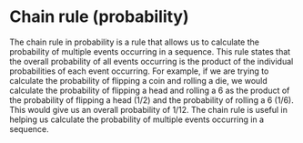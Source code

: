 # Chain rule (probability)

The chain rule in probability is a rule that allows us to calculate the probability of multiple events occurring in a sequence. This rule states that the overall probability of all events occurring is the product of the individual probabilities of each event occurring. For example, if we are trying to calculate the probability of flipping a coin and rolling a die, we would calculate the probability of flipping a head and rolling a 6 as the product of the probability of flipping a head (1/2) and the probability of rolling a 6 (1/6). This would give us an overall probability of 1/12. The chain rule is useful in helping us calculate the probability of multiple events occurring in a sequence.
